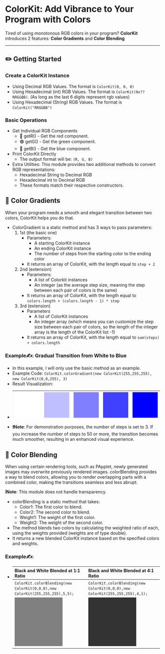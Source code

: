 # ColorKit: Add Vibrance to Your Program with Colors

Tired of using monotonous RGB colors in your program? **ColorKit** introduces 2 features: **Color Gradients** and **Color Blending**

---

## ✏️ Getting Started

### Create a ColorKit Instance

* Using Decimal RGB Values. The format is `ColorKit(0, 0, 0)`
* Using Hexadecimal (int) RGB Values. The format is `ColorKit(0x??RRGGBB)`. (As long as the last 6 digits represent rgb values)
* Using Hexadecimal (String) RGB Values. The format is `ColorKit("RRGGBB")`

### Basic Operations

* Get Individual RGB Components 
  * 🔴  getR() - Get the red component.
  * 🟢  getG() - Get the green component. 
  * 🔵  getB() - Get the blue component.
* Print ColorKit Directly 
  * The output format will be: `(R, G, B)`
* Extra Utilities: This module provides two additional methods to convert RGB representations:
  * Hexadecimal String to Decimal RGB 
  * Hexadecimal int to Decimal RGB 
  * These formats match their respective constructors.

## 🎨 Color Gradients

When your program needs a smooth and elegant transition between two colors, ColorKit helps you do that.

* ColorGradient is a static method and has 3 ways to pass parameters:
  1. 1st (the basic one)
     * Parameters:
        * A starting ColorKit instance
        * An ending ColorKit instance
        * The number of steps from the starting color to the ending color
     * It returns an array of ColorKit, with the length equal to `step + 2`
  2. 2nd (extension)
     * Parameters:
       * A list of Colorkit instances
       * An integer (as the average step size, meaning the step between each pair of colors is the same)
     * It returns an array of ColorKit, with the length equal to `colors.length + (colors.length - 1) * step`
  3. 3rd (extension)
     * Parameters
       * A list of ColorKit instances
       * An integer array (which means you can customize the step size between each pair of colors, so the length of the integer array is the length of the ColorKit list -1)
     * It returns an array of ColorKit, with the length equal to `sum(steps) + colors.length`

### Example✍️: Gradual Transition from White to Blue

* In this example, I will only use the basic method as an example.
* Example Code: `ColorKit.colorGradient(new ColorKit(255,255,255), new ColorKit(0,0,255), 3)`
* Result Visualization:
* | ![](resources/ColorGradient1.png)    | ![](resources/ColorGradient2.png) | ![](resources/ColorGradient3.png) | ![](resources/ColorGradient4.png) | ![](resources/ColorGradient5.png) |
    | --- |-----------------------------------|-----------------------------------|-----------------------------------|-----------------------------------|
* **❗Note**: For demonstration purposes, the number of steps is set to 3. If you increase the number of steps to 50 or more, the transition becomes much smoother, resulting in an enhanced visual experience.

## 🎨 Color Blending

When using certain rendering tools, such as PApplet, newly generated images may overwrite previously rendered images. colorBlending provides a way to blend colors, allowing you to render overlapping parts with a combined color, making the transitions seamless and less abrupt.

**❕Note**: This module does not handle transparency.

* colorBlending is a static method that takes:
  * Color1: The first color to blend.
  * Color2: The second color to blend.
  * Weight1: The weight of the first color.
  * Weight2: The weight of the second color.
* The method blends two colors by calculating the weighted ratio of each, using the weights provided (weights are of type double).
* It returns a new blended ColorKit instance based on the specified colors and weights.

### Example✍️: 

* | Black and White Blended at 1:1 Ratio                                         | Black and White Blended at 4:1 Ratio                                         |
    |------------------------------------------------------------------------------|------------------------------------------------------------------------------|
  | `ColorKit.colorBlending(new ColorKit(0,0,0),new ColorKit(255,255,255),5,5);` | `ColorKit.colorBlending(new ColorKit(0,0,0),new ColorKit(255,255,255),4,1);` |
  | ![](resources/ColorBlending1.png)                                            | ![](resources/ColorBlending2.png)                                            |